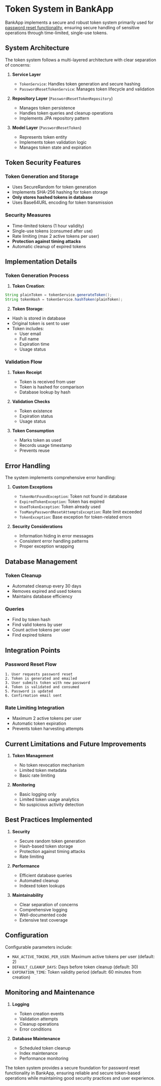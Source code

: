# Token System in BankApp

BankApp implements a secure and robust token system primarily used
for [password reset functionality](../../wiki/Password-Reset-System), ensuring secure handling of sensitive operations
through time-limited, single-use tokens.

## System Architecture

The token system follows a multi-layered architecture with clear separation of concerns:

1. **Service Layer**
    - `TokenService`: Handles token generation and secure hashing
    - `PasswordResetTokenService`: Manages token lifecycle and validation

2. **Repository Layer** (`PasswordResetTokenRepository`)
    - Manages token persistence
    - Handles token queries and cleanup operations
    - Implements JPA repository pattern

3. **Model Layer** (`PasswordResetToken`)
    - Represents token entity
    - Implements token validation logic
    - Manages token state and expiration

## Token Security Features

### Token Generation and Storage

- Uses SecureRandom for token generation
- Implements SHA-256 hashing for token storage
- **Only stores hashed tokens in database**
- Uses Base64URL encoding for token transmission

### Security Measures

- Time-limited tokens (1 hour validity)
- Single-use tokens (consumed after use)
- Rate limiting (max 2 active tokens per user)
- **Protection against timing attacks**
- Automatic cleanup of expired tokens

## Implementation Details

### Token Generation Process

1. **Token Creation**:

```java
String plainToken = tokenService.generateToken();
String tokenHash = tokenService.hashToken(plainToken);
```

2. **Token Storage**:

- Hash is stored in database
- Original token is sent to user
- Token includes:
    - User email
    - Full name
    - Expiration time
    - Usage status

### Validation Flow

1. **Token Receipt**
    - Token is received from user
    - Token is hashed for comparison
    - Database lookup by hash

2. **Validation Checks**
    - Token existence
    - Expiration status
    - Usage status

3. **Token Consumption**
    - Marks token as used
    - Records usage timestamp
    - Prevents reuse

## Error Handling

The system implements comprehensive error handling:

1. **Custom Exceptions**
    - `TokenNotFoundException`: Token not found in database
    - `ExpiredTokenException`: Token has expired
    - `UsedTokenException`: Token already used
    - `TooManyPasswordResetAttemptsException`: Rate limit exceeded
    - `TokenException`: Base exception for token-related errors

2. **Security Considerations**
    - Information hiding in error messages
    - Consistent error handling patterns
    - Proper exception wrapping

## Database Management

### Token Cleanup

- Automated cleanup every 30 days
- Removes expired and used tokens
- Maintains database efficiency

### Queries

- Find by token hash
- Find valid tokens by user
- Count active tokens per user
- Find expired tokens

## Integration Points

### Password Reset Flow

```
1. User requests password reset
2. Token is generated and emailed
3. User submits token with new password
4. Token is validated and consumed
5. Password is updated
6. Confirmation email sent
```

### Rate Limiting Integration

- Maximum 2 active tokens per user
- Automatic token expiration
- Prevents token harvesting attempts

## Current Limitations and Future Improvements

1. **Token Management**
    - No token revocation mechanism
    - Limited token metadata
    - Basic rate limiting

2. **Monitoring**
    - Basic logging only
    - Limited token usage analytics
    - No suspicious activity detection

## Best Practices Implemented

1. **Security**
    - Secure random token generation
    - Hash-based token storage
    - Protection against timing attacks
    - Rate limiting

2. **Performance**
    - Efficient database queries
    - Automated cleanup
    - Indexed token lookups

3. **Maintainability**
    - Clear separation of concerns
    - Comprehensive logging
    - Well-documented code
    - Extensive test coverage

## Configuration

Configurable parameters include:

- `MAX_ACTIVE_TOKENS_PER_USER`: Maximum active tokens per user (default: 2)
- `DEFAULT_CLEANUP_DAYS`: Days before token cleanup (default: 30)
- `EXPIRATION_TIME`: Token validity period (default: 60 minutes from creation)

## Monitoring and Maintenance

1. **Logging**
    - Token creation events
    - Validation attempts
    - Cleanup operations
    - Error conditions

2. **Database Maintenance**
    - Scheduled token cleanup
    - Index maintenance
    - Performance monitoring

The token system provides a secure foundation for password reset functionality in BankApp, ensuring reliable and secure
token-based operations while maintaining good security practices and user experience.